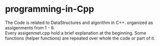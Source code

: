 # programming-in-Cpp
The Code is related to DataStructures and  algorithm in C++. organized as assigenments from 1 - 8.   
Every assigenmet.cpp hold a brief explanation at the beginning.
Some functions (helper functions) are repeated over whole the code or part of it.
